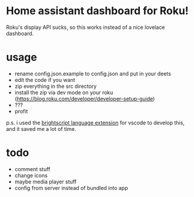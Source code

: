 # Home assistant dashboard for Roku!

Roku's display API sucks, so this works instead of a nice lovelace dashboard.

# usage

- rename config.json.example to config.json and put in your deets
- edit the code if you want
- zip everything in the src directory
- install the zip via dev mode on your roku (https://blog.roku.com/developer/developer-setup-guide)
- ???
- profit

p.s. i used the [brightscript language extension](https://marketplace.visualstudio.com/items?itemName=RokuCommunity.brightscript) for vscode to develop this, and it saved me a lot of time.

# todo
- comment stuff
- change icons
- maybe media player stuff
- config from server instead of bundled into app